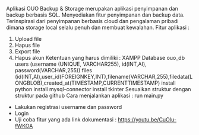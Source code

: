 Aplikasi OUO Backup & Storage merupakan aplikasi penyimpanan dan backup berbasis SQL. Menyediakan fitur penyimpanan dan backup data. Terinspirasi dari penyimpanan berbasis cloud dan pengalaman pribadi dimana
storage local selalu penuh dan membuat kewalahan.
Fitur aplikasi :
1. Upload file
2. Hapus file
3. Export file
4. Hapus akun
Ketentuan yang harus dimiliki :
XAMPP
Database ouo_db
users (username (UNIQUE, VARCHAR255), id(INT,AI), password(VARCHAR,255))
files (id(INT,AI),user_id(FOREIGNKEY,INT),filename(VARCHAR,255),filedata(LONGBLOB),created_at(TIMESTAMP,CURRENTTIMESTAMP)
install python
install mysql-connector
install tkinter
Sesuaikan struktur dengan struktur pada github
Cara menjalankan aplikasi : run main.py
- Lakukan registrasi username dan password
- Login
- Uji coba fitur yang ada
link dokumentasi : https://youtu.be/CuOIu-fWKOA

